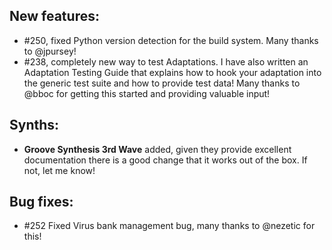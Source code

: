 ## New features:

* \#250, fixed Python version detection for the build system. Many thanks to @jpursey!
* \#238, completely new way to test Adaptations. I have also written an Adaptation Testing Guide that explains how to hook your adaptation into the generic 
test suite and how to provide test data! Many thanks to @bboc for getting this started and providing valuable input! 


## Synths:

* **Groove Synthesis 3rd Wave** added, given they provide excellent documentation there is a good change that it works out of the box. If not, let me know!  


## Bug fixes:

* \#252 Fixed Virus bank management bug, many thanks to @nezetic for this!
